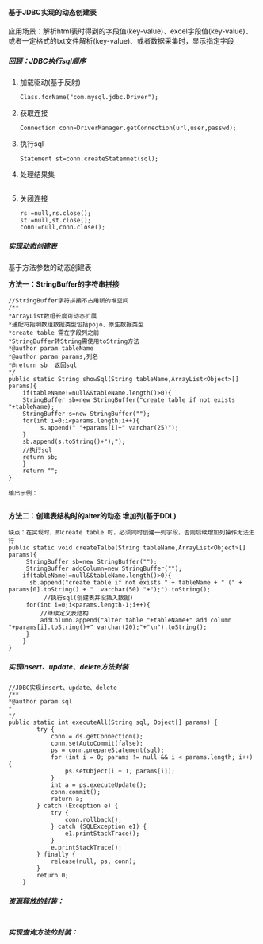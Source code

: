 #### 基于JDBC实现的动态创建表

应用场景：解析html表时得到的字段值(key-value)、excel字段值(key-value)、或者一定格式的txt文件解析(key-value)、或者数据采集时，显示指定字段

##### 回顾：JDBC执行sql顺序



1. 加载驱动(基于反射)

   ```
   Class.forName("com.mysql.jdbc.Driver");
   ```

2. 获取连接

   ```
   Connection conn=DriverManager.getConnection(url,user,passwd);
   ```

3. 执行sql

   ```
   Statement st=conn.createStatemnet(sql);
   ```

4. 处理结果集

   ```

   ```

5. 关闭连接

   ```
   rs!=null,rs.close();
   st!=null,st.close();
   conn!=null,conn.close();
   ```

##### 实现动态创建表

基于方法参数的动态创建表

**方法一：StringBuffer的字符串拼接**

```
//StringBuffer字符拼接不占用新的堆空间
/**
*ArrayList数组长度可动态扩展
*通配符指明数组数据类型包括pojo、原生数据类型
*create table 需在字段列之前
*StringBuffer转String需使用toString方法
*@author param tableName
*@author param params,列名
*@return sb  返回sql
*/
public static String showSql(String tableName,ArrayList<Object>[] params){
    if(tableName!=null&&tableName.length()>0){
    StringBuffer sb=new StringBuffer("create table if not exists "+tableName);
    StringBuffer s=new StringBuffer("");
    for(int i=0;i<params.length;i++){
         s.append(" "+params[i]+" varchar(25)");   
    }
    sb.append(s.toString()+");");
    //执行sql
    return sb;
    }
    return "";
}
```

```
输出示例：


```

**方法二：创建表结构时的alter的动态 增加列(基于DDL)**

```
缺点：在实现时，即create table 时，必须同时创建一列字段，否则后续增加列操作无法进行
public static void createTalbe(String tableName,ArrayList<Object>[] params){
     StringBuffer sb=new StringBuffer("");
     StringBuffer addColumn=new StringBuffer("");
    if(tableName!=null&&tableName.length()>0){
      sb.append("create table if not exists " + tableName + " (" + params[0].toString() + "  varchar(50) "+");").toString();
          //执行sql(创建表并没插入数据)
     for(int i=0;i<params.length-1;i++){
         //继续定义表结构
         addColumn.append("alter table "+tableName+" add column "+params[i].toString()+" varchar(20);"+"\n").toString();
     }   
    }
}
```

##### 实现insert、update、delete方法封装

```
//JDBC实现insert、update、delete
/**
*@author param sql
*
*/
public static int executeAll(String sql, Object[] params) {
		try {
			conn = ds.getConnection();
			conn.setAutoCommit(false);
			ps = conn.prepareStatement(sql);
			for (int i = 0; params != null && i < params.length; i++) {
				ps.setObject(i + 1, params[i]);
			}
			int a = ps.executeUpdate();
			conn.commit();
			return a;
		} catch (Exception e) {
			try {
				conn.rollback();
			} catch (SQLException e1) {
				e1.printStackTrace();
			}
			e.printStackTrace();
		} finally {
			release(null, ps, conn);
		}
		return 0;
	}
```

##### 资源释放的封装：

```

```

##### 实现查询方法的封装：

```

```

